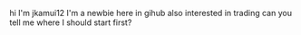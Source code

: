 hi I'm jkamui12
I'm a newbie here in gihub
also interested in trading
can you tell me where I should start first? 

